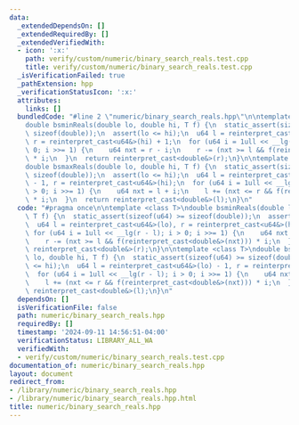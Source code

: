 ```yaml
---
data:
  _extendedDependsOn: []
  _extendedRequiredBy: []
  _extendedVerifiedWith:
  - icon: ':x:'
    path: verify/custom/numeric/binary_search_reals.test.cpp
    title: verify/custom/numeric/binary_search_reals.test.cpp
  _isVerificationFailed: true
  _pathExtension: hpp
  _verificationStatusIcon: ':x:'
  attributes:
    links: []
  bundledCode: "#line 2 \"numeric/binary_search_reals.hpp\"\n\ntemplate <class T>\n\
    double bsminReals(double lo, double hi, T f) {\n  static_assert(sizeof(u64) >=\
    \ sizeof(double));\n  assert(lo <= hi);\n  u64 l = reinterpret_cast<u64&>(lo),\
    \ r = reinterpret_cast<u64&>(hi) + 1;\n  for (u64 i = 1ull << __lg(r - l); i >\
    \ 0; i >>= 1) {\n    u64 nxt = r - i;\n    r -= (nxt >= l && f(reinterpret_cast<double&>(nxt)))\
    \ * i;\n  }\n  return reinterpret_cast<double&>(r);\n}\n\ntemplate <class T>\n\
    double bsmaxReals(double lo, double hi, T f) {\n  static_assert(sizeof(u64) >=\
    \ sizeof(double));\n  assert(lo <= hi);\n  u64 l = reinterpret_cast<u64&>(lo)\
    \ - 1, r = reinterpret_cast<u64&>(hi);\n  for (u64 i = 1ull << __lg(r - l); i\
    \ > 0; i >>= 1) {\n    u64 nxt = l + i;\n    l += (nxt <= r && f(reinterpret_cast<double&>(nxt)))\
    \ * i;\n  }\n  return reinterpret_cast<double&>(l);\n}\n"
  code: "#pragma once\n\ntemplate <class T>\ndouble bsminReals(double lo, double hi,\
    \ T f) {\n  static_assert(sizeof(u64) >= sizeof(double));\n  assert(lo <= hi);\n\
    \  u64 l = reinterpret_cast<u64&>(lo), r = reinterpret_cast<u64&>(hi) + 1;\n \
    \ for (u64 i = 1ull << __lg(r - l); i > 0; i >>= 1) {\n    u64 nxt = r - i;\n\
    \    r -= (nxt >= l && f(reinterpret_cast<double&>(nxt))) * i;\n  }\n  return\
    \ reinterpret_cast<double&>(r);\n}\n\ntemplate <class T>\ndouble bsmaxReals(double\
    \ lo, double hi, T f) {\n  static_assert(sizeof(u64) >= sizeof(double));\n  assert(lo\
    \ <= hi);\n  u64 l = reinterpret_cast<u64&>(lo) - 1, r = reinterpret_cast<u64&>(hi);\n\
    \  for (u64 i = 1ull << __lg(r - l); i > 0; i >>= 1) {\n    u64 nxt = l + i;\n\
    \    l += (nxt <= r && f(reinterpret_cast<double&>(nxt))) * i;\n  }\n  return\
    \ reinterpret_cast<double&>(l);\n}\n"
  dependsOn: []
  isVerificationFile: false
  path: numeric/binary_search_reals.hpp
  requiredBy: []
  timestamp: '2024-09-11 14:56:51-04:00'
  verificationStatus: LIBRARY_ALL_WA
  verifiedWith:
  - verify/custom/numeric/binary_search_reals.test.cpp
documentation_of: numeric/binary_search_reals.hpp
layout: document
redirect_from:
- /library/numeric/binary_search_reals.hpp
- /library/numeric/binary_search_reals.hpp.html
title: numeric/binary_search_reals.hpp
---
```

